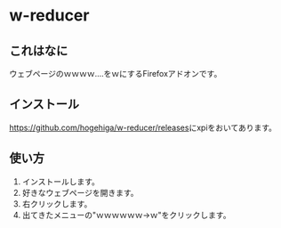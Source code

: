 w-reducer
====
## これはなに
ウェブページのｗｗｗｗ....をｗにするFirefoxアドオンです。

## インストール
<https://github.com/hogehiga/w-reducer/releases>にxpiをおいてあります。

## 使い方
1. インストールします。
2. 好きなウェブページを開きます。
3. 右クリックします。
4. 出てきたメニューの"ｗｗｗｗｗｗ->ｗ"をクリックします。
